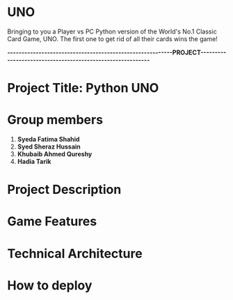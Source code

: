 # UNO
Bringing to you a Player vs PC Python version of the World's No.1 Classic Card Game, UNO. The first one to get rid of all their cards wins the game!

**----------------------------------------------------------PROJECT-----------------------------------------------------------**

# Project Title: Python UNO

# Group members
  1) **Syeda Fatima Shahid**
  2) **Syed Sheraz Hussain**
  3) **Khubaib Ahmed Qureshy**
  4) **Hadia Tarik**

# Project Description

# Game Features

# Technical Architecture

# How to deploy
